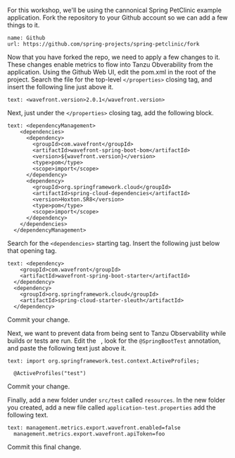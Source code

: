 For this workshop, we'll be using the cannonical Spring PetClinic example application.  Fork the repository to your Github account so we can add a few things to it.

```dashboard:create-dashboard
name: Github
url: https://github.com/spring-projects/spring-petclinic/fork
```

Now that you have forked the repo, we need to apply a few changes to it.  These changes enable metrics to flow into Tanzu Obverability from the application.  Using the Github Web UI, edit the pom.xml in the root of the project.  Search the file for the top-level `</properties>` closing tag, and insert the following line just above it.

```workshop:copy
text: <wavefront.version>2.0.1</wavefront.version>
```

Next, just under the `</properties>` closing tag, add the following block.

```workshop:copy
text: <dependencyManagement>
    <dependencies>
      <dependency>
        <groupId>com.wavefront</groupId>
        <artifactId>wavefront-spring-boot-bom</artifactId>
        <version>${wavefront.version}</version>
        <type>pom</type>
        <scope>import</scope>
      </dependency>
      <dependency>
        <groupId>org.springframework.cloud</groupId>
        <artifactId>spring-cloud-dependencies</artifactId>
        <version>Hoxton.SR8</version>
        <type>pom</type>
        <scope>import</scope>
      </dependency>
    </dependencies>
  </dependencyManagement>
```

Search for the `<dependencies>` starting tag.  Insert the following just below that opening tag.

```workshop:copy
text: <dependency>
    <groupId>com.wavefront</groupId>
    <artifactId>wavefront-spring-boot-starter</artifactId>
  </dependency>
  <dependency>
    <groupId>org.springframework.cloud</groupId>
    <artifactId>spring-cloud-starter-sleuth</artifactId>
  </dependency>
```

Commit your change.

Next, we want to prevent data from being sent to Tanzu Observability while builds or tests are run.  Edit the ` `, look for the `@SpringBootTest` annotation, and paste the following text just above it.

```workshop:copy
text: import org.springframework.test.context.ActiveProfiles;
  
  @ActiveProfiles("test")
```

Commit your change.

Finally, add a new folder under `src/test` called `resources`.  In the new folder you created, add a new file called `application-test.properties` add the following text.

```workshop:copy
text: management.metrics.export.wavefront.enabled=false
  management.metrics.export.wavefront.apiToken=foo
```

Commit this final change.